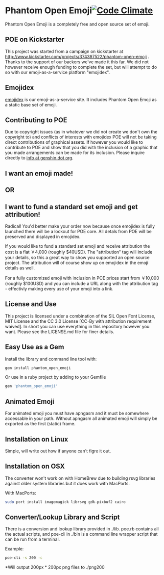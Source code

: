 Phantom Open Emoji[![Code Climate](https://codeclimate.com/github/Genshin/PhantomOpenEmoji.png)](https://codeclimate.com/github/Genshin/PhantomOpenEmoji)
==================
Phantom Open Emoji is a completely free and open source set of emoji.

POE on Kickstarter
------------------
This project was started from a campaign on kickstarter at http://www.kickstarter.com/projects/374397522/phantom-open-emoji .
Thanks to the support of our backers we've made it this far. We did not however receive enough funding to complete the set, but will attempt to do so with our emoji-as-a-service platform "emojidex".

Emojidex
--------
[emojidex](http://www.emojidex.com) is our emoji-as-a-service site. It includes Phantom Open Emoji as a static base set of emoji.

Contributing to POE
-------------------
Due to copyright issues (as in whatever we did not create we don't own the copyright to) and conflicts of interests with emojidex POE will not be taking direct contributions of graphical assets. If however you would like to contribute to POE and show that you did with the inclusion of a graphic that you made arrangements can be made for its inclusion. Please inquire directly to [info at genshin dot org](mailto:info@genshin.org).

I want an emoji made!
---------------------
OR
--
I want to fund a standard set emoji and get attribution!
--------------------------------------------------------
Radical! You'd better make your order now because once emojidex is fully launched there will be a lockout for POE core. All detals from POE will be preserved and displayed in emojidex.

If you would like to fund a standard set emoji and receive attribution the cost is a flat ￥4,000 (roughly $40USD). The "attribution" tag will include your details, so this a great way to show you supported an open source project. The attribution will of course show up on emojidex in the emoji details as well.

For a fully customized emoji with inclusion in POE prices start from ￥10,000 (roughly $100USD) and you can include a URL along with the attribution tag - effectivly making every use of your emoji into a link.

License and Use
---------------
This project is licensed under a combination of the SIL Open Font License, MIT License and the CC 3.0 License [CC-By with attribution requirement waived]. In short you can use everything in this repository however you want. Please see the LICENSE.md file for finer details.

Easy Use as a Gem
-----------------
Install the library and command line tool with:

```bash
gem install phantom_open_emoji
```

Or use in a ruby project by adding to your Gemfile
```ruby
gem 'phantom_open_emoji'
```

Animated Emoji
--------------
For animated emoji you must have apngasm and it must be somewhere accessable in your path. Without apngasm all animated emoji will simply be exported as the first (static) frame.

Installation on Linux
---------------------
Simple, will write out how if anyone can't figre it out.

Installation on OSX
-------------------
The converter won't work on with HomeBrew due to building rsvg libraries against older system libraries but it does work with MacPorts.

With MacPorts:
```bash
sudo port install imagemagick librsvg gdk-pixbuf2 cairo
```

Converter/Lookup Library and Script
-----------------------------------
There is a conversion and lookup library provided in ./lib. poe.rb contains all the actual scripts, and poe-cli in ./bin is a command line wrapper script that can be run from a terminal.

Example:
```bash
poe-cli -s 200 -c
```
*Will output 200px * 200px png files to ./png200
